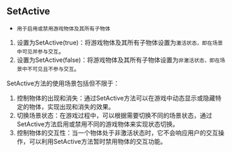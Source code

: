 ## SetActive
* `用于启用或禁用游戏物体及其所有子物体`

1. 设置为SetActive(true)：将游戏物体及其所有子物体设置为`激活状态，即在场景中可见并参与交互`。
2. 设置为SetActive(false)：将游戏物体及其所有子物体设置为`非激活状态，即在场景中不可见且不参与交互`。

SetActive方法的使用场景包括但不限于：
1. 控制物体的出现和消失：通过SetActive方法可以在游戏中动态显示或隐藏特定的物体，实现出现和消失的效果。
2. 切换场景状态：在游戏过程中，可以根据需要切换不同的场景状态，通过SetActive方法启用或禁用不同的游戏物体来实现状态切换。
3. 控制物体的交互性：当一个物体处于非激活状态时，它不会响应用户的交互操作，可以利用SetActive方法暂时禁用物体的交互功能。





